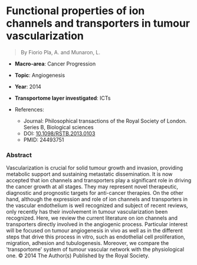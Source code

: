 # Functional properties of ion channels and transporters in tumour vascularization

> By Fiorio Pla, A. and Munaron, L.

- **Macro-area**: Cancer Progression
- **Topic**: Angiogenesis
- **Year**: 2014
- **Transportome layer investigated**: ICTs

- References:
  - Journal: Philosophical transactions of the Royal Society of London. Series B, Biological sciences
  - DOI: [10.1098/RSTB.2013.0103](https://doi.org/10.1098/RSTB.2013.0103)
  - PMID: 24493751

### Abstract

Vascularization is crucial for solid tumour growth and invasion, providing metabolic support and sustaining metastatic dissemination. It is now accepted that ion channels and transporters play a significant role in driving the cancer growth at all stages. They may represent novel therapeutic, diagnostic and prognostic targets for anti-cancer therapies. On the other hand, although the expression and role of ion channels and transporters in the vascular endothelium is well recognized and subject of recent reviews, only recently has their involvement in tumour vascularization been recognized. Here, we review the current literature on ion channels and transporters directly involved in the angiogenic process. Particular interest will be focused on tumour angiogenesis in vivo as well as in the different steps that drive this process in vitro, such as endothelial cell proliferation, migration, adhesion and tubulogenesis. Moreover, we compare the 'transportome' system of tumour vascular network with the physiological one. © 2014 The Author(s) Published by the Royal Society.
